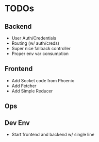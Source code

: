 # TODOs

## Backend

- User Auth/Credentials
- Routing (w/ auth/creds)
- Super nice fallback controller
- Proper env var consumption

## Frontend

- Add Socket code from Phoenix
- Add Fetcher
- Add Simple Reducer

## Ops

## Dev Env

- Start frontend and backend w/ single line
